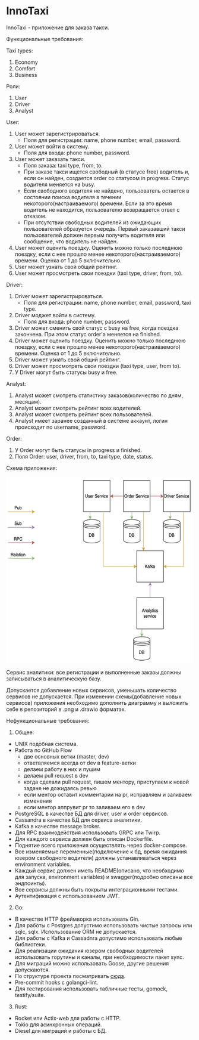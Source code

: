 # InnoTaxi

InnoTaxi - приложение для заказа такси. 


Функциональные требования: 

Taxi types:
1) Economy
2) Comfort
3) Business

Роли:
1) User
2) Driver
3) Analyst

User:
1) User может зарегистрироваться. 
    - Поля для регистрации: name, phone number, email, password.
2) User может войти в систему.
    - Поля для входа: phone number, password.
3) User может заказать такси. 
    - Поля заказа: taxi type, from, to.
    - При заказе такси ищется свободный (в статусе free) водитель и, если он найден, создается order со статусом in progress. Статус водителя меняется на busy.
    - Если свободного водителя не найдено, пользователь остается в состоянии поиска водителя в течении некоторого(настраиваемого) времени. Если за это время водитель не находится, пользователю возвращается ответ с отказом.
    - При отсутствии свободных водителей из ожидающих пользователей образуется очередь. Первый заказавший такси пользователей должен первым получить водителя или сообщение, что водитель не найден.
4) User может оценить поездку. Оценить можно только последнюю поездку, если с нее прошло менее некоторого(настраиваемого) времени. Оценка от 1 до 5 включительно.
5) User может узнать свой общий рейтинг.
6) User может просмотреть свои поездки (taxi type, driver, from, to).

Driver:
1) Driver может зарегистрироваться. 
    - Поля для регистрации: name, phone number, email, password, taxi type.
2) Driver моджет войти в систему.
    - Поля для входа: phone number, password.
3) Driver может сменить свой статус с busy на free, когда поездка закончена. При этом статус order'a меняется на finished.
4) Driver может оценить поездку. Оценить можно только последнюю поездку, если с нее прошло менее некоторого(настраиваемого) времени. Оценка от 1 до 5 включительно.
5) Driver может узнать свой общий рейтинг.
6) Driver может просмотреть свои поездки (taxi type, user, from to).
7) У Driver могут быть статусы busy и free.

Analyst:
1) Analyst может смотреть статистику заказов(количество по дням, месяцам).
2) Analyst может смотреть рейтинг всех водителей.
3) Analyst может смотреть рейтинг всех пользователей.
4) Analyst имеет заранее созданный в системе аккаунт, логин происходит по username, password.

Order: 
1) У Order могут быть статусы in progress и finished.
2) Поля Order: user, driver, from, to, taxi type, date, status.

Схема приложения: 

<img src="Design diagram.png" width="600" height="500" /> 


Сервис аналитики: все регистрации и выполненные заказы должны записываться в аналитическую базу. 

Допускается добавление новых сервисов, уменьшать количество сервисов не допускается. При изменении схемы(добавление новых сервисов) приложения необходимо дополнить диаграмму и выложить себе в репозиторий в .png и .drawio форматах.

Нефункциональные требования:

1) Общее:
  - UNIX подобная система.
  - Работа по GitHub Flow
    - две основных ветки (master, dev)
    - ответвляемся всегда от dev в feature-ветки
    - делаем работу в них и пушим
    - делаем pull request в dev
    - когда сделали pull request, пишем ментору, приступаем к новой задаче не дожидаясь ревью
    - если ментор оставит комментарии на pr, исправляем и заливаем изменения
    - если ментор аппрувит pr то заливаем его в dev
  - PostgreSQL в качестве БД для driver, user и order сервисов.
  - Cassandra в качестве БД для сервиса аналитики.
  - Kafka в качестве message broker.
  - Для RPC взаимодействия использовать GRPC или Twirp.
  - Для каждого сервиса должен быть описан Dockerfile.
  - Поднятие всего приложения осуществлять через docker-compose. 
  - Все изменяемые переменные(подключение к бд, время ожидания юзером свободного водителя) должны устанавливаться через environment variables.
  - Каждый сервис должен иметь README(описано, что необходимо для запуска, environment variables) и swagger(подробно описаны все эндпоинты). 
  - Все сервисы должны быть покрыты интеграционными тестами.
  - Аутентификация с использованием JWT.
 2) Go: 
  - В качестве HTTP фреймворка использовать Gin. 
  - Для работы с Postgres допустимо использовать чистые запросы или sqlc, sqlx. Использование ORM не допускается.
  - Для работы с Kafka и Cassadnra допустимо использовать любые библиотеки.
  - Для реализации ожидания юзером свободных водителей использовать горутины и каналы, при необходимости пакет sync.
  - Для миграций можно использовать Goose, другие решения допускаются.
  - По структуре проекта посматривать [сюда](https://github.com/golang-standards/project-layout).
  - Pre-commit hooks с golangci-lint.
  - Для тестирования использовать табличные тесты, gomock, testify/suite.
3) Rust:
  - Rocket или Actix-web для работы с HTTP. 
  - Tokio для асинхронных операций.
  - Diesel для миграций и работы с БД.
